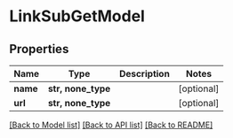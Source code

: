 # LinkSubGetModel


## Properties
Name | Type | Description | Notes
------------ | ------------- | ------------- | -------------
**name** | **str, none_type** |  | [optional] 
**url** | **str, none_type** |  | [optional] 

[[Back to Model list]](../README.md#documentation-for-models) [[Back to API list]](../README.md#documentation-for-api-endpoints) [[Back to README]](../README.md)


